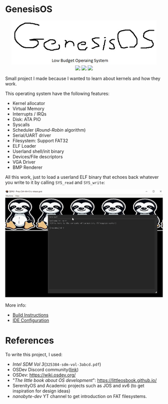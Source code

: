 # GenesisOS

<p align="center">
<img src='docs/images/logo.png' />
<br />
<img src='https://github.com/0xbigshaq/GenesisOS/actions/workflows/ci.yaml/badge.svg' />
<a href='https://discord.gg/f4KQeNCsNJ'><img src='https://img.shields.io/discord/1231650335802789959.svg?logo=discord&logoColor=white&logoWidth=20labelColor=7289DA&color=17cf48&label=Discord' /></a>
<img src='https://img.shields.io/badge/arch-x86/32bit-blue' />
</p>

Small project I made because I wanted to learn about kernels and how they work.

This operating system have the following features:
* Kernel allocator
* Virtual Memory
* Interrupts / IRQs
* Disk: ATA PIO
* Syscalls
* Scheduler (_Round-Robin_ algorithm)
* Serial/UART driver 
* Filesystem: Support FAT32
* ELF Loader
* Userland shell/init binary
* Devices/File descriptors
* VGA Driver
* BMP Renderer

All this work, just to load a userland ELF binary that echoes back whatever you write to it by calling `SYS_read` and `SYS_write`:

![genesis-gif](docs/images/gfx-terminal.gif)

More info:
* [Build Instructions](docs/build_instructions.md)
* [IDE Configuration](docs/ide.md)

# References

To write this project, I used:
* _Intel SDM Vol 3_(`325384-sdm-vol-3abcd.pdf`)
* OSDev Discord community([link](https://discord.gg/osdev))
* OSDev: https://wiki.osdev.org/
* "_The little book about OS development_": https://littleosbook.github.io/
* SerenityOS and Academic projects such as JOS and xv6 (to get inspiration for design ideas)
* _nanobyte-dev_ YT channel to get introduction on FAT filesystems.
